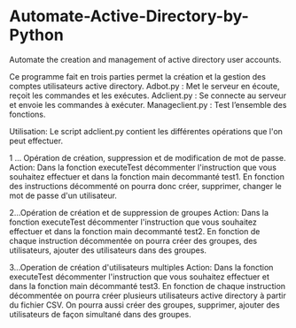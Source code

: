 # Automate-Active-Directory-by-Python
Automate the creation and management of active directory user accounts.

Ce programme fait en trois parties  permet la création et la gestion des comptes utilisateurs active directory.
Adbot.py : Met le serveur en écoute, reçoit les commandes et les exécutes.
Adclient.py : Se connecte au serveur et envoie  les commandes à exécuter.
Manageclient.py : Test l’ensemble des fonctions.

Utilisation:
Le script adclient.py contient les différentes opérations que l'on peut effectuer.

1 ... Opération de création, suppression et de modification de mot de passe.
Action: Dans la fonction executeTest  décommenter  l'instruction que vous souhaitez effectuer et dans la fonction main decommanté test1.
En fonction des instructions décommenté on pourra donc créer, supprimer, changer le mot de passe d'un utilisateur.

2...Opération de création et de suppression de groupes
Action: Dans la fonction executeTest  décommenter l'instruction que vous souhaitez effectuer et dans la fonction main decommanté test2.
En fonction de chaque instruction décommentée on pourra créer des groupes, des utilisateurs, ajouter des utilisateurs dans des groupes.

3...Operation de création d'utilisateurs multiples
Action: Dans la fonction executeTest  décommenter l'instruction que vous souhaitez effectuer et dans la fonction main décommanté test3.
En fonction de chaque instruction décommentée on pourra créer plusieurs utilisateurs active directory à partir du fichier CSV.
On pourra aussi créer des groupes, supprimer, ajouter des utilisateurs de façon simultané dans des groupes.

